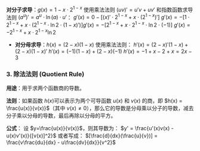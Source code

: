  **对分子求导**：$g(x) = 1 - x \cdot 2^{1-x}$
    使用乘法法则 $(uv)' = u'v + uv'$ 和指数函数求导法则 $(a^u)' = a^u \cdot \ln(a) \cdot u'$：
    $g'(x) = 0 - \left[ (x)' \cdot 2^{1-x} + x \cdot (2^{1-x})' \right]$
    $g'(x) = - \left[ 1 \cdot 2^{1-x} + x \cdot (2^{1-x} \cdot \ln 2 \cdot (1-x)') \right]$$g'(x) = - \left[ 2^{1-x} + x \cdot 2^{1-x} \cdot \ln 2 \cdot (-1) \right]$
    $g'(x) = -2^{1-x} + x \cdot 2^{1-x} \ln 2$
*   **对分母求导**：$h(x) = (2-x)(1-x)$
    使用乘法法则：
    $h'(x) = (2-x)'(1-x) + (2-x)(1-x)'$
    $h'(x) = (-1)(1-x) + (2-x)(-1)$
    $h'(x) = -1 + x - 2 + x = 2x - 3$

### 3. 除法法则 (Quotient Rule)

**用途**：用于求两个函数商的导数。

**法则**：如果函数 $h(x)$可以表示为两个可导函数 $u(x)$ 和 $v(x)$ 的商，即 $h(x) = \frac{u(x)}{v(x)}$（其中 $v(x) \ne 0$），那么它的导数是分母乘以分子的导数，减去分子乘以分母的导数，最后再除以分母的平方。

**公式**：
设 $y=\frac{u(x)}{v(x)}$，则其导数为：
$y' = \frac{u'(x)v(x) - u(x)v'(x)}{[v(x)]^2}$
或者写成：
$[\frac{d}{dx}(\frac{u}{v})] = \frac{v\frac{du}{dx} - u\frac{dv}{dx}}{v^2}$